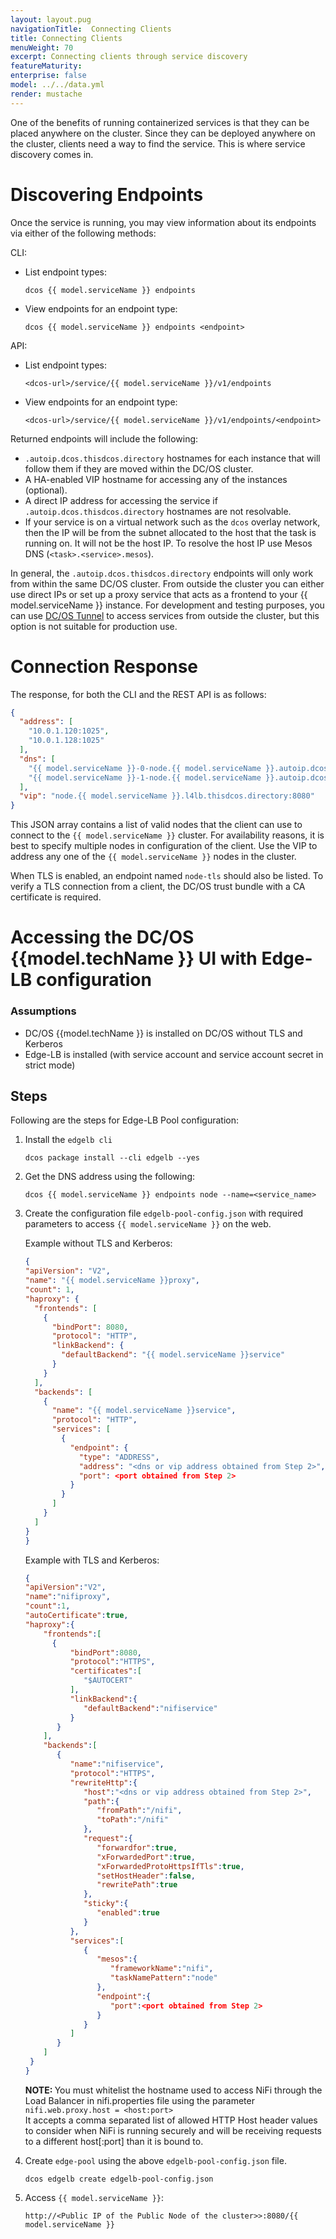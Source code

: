 ```yaml
---
layout: layout.pug
navigationTitle:  Connecting Clients
title: Connecting Clients
menuWeight: 70
excerpt: Connecting clients through service discovery
featureMaturity:
enterprise: false
model: ../../data.yml
render: mustache
---
```


One of the benefits of running containerized services is that they can be placed anywhere on the cluster. Since they can be deployed anywhere on the cluster, clients need a way to find the service. This is where service discovery comes in.


# Discovering Endpoints

Once the service is running, you may view information about its endpoints via either of the following methods:

CLI:
- List endpoint types: 
  ```shell
  dcos {{ model.serviceName }} endpoints
  ```

- View endpoints for an endpoint type:
  ```shell
  dcos {{ model.serviceName }} endpoints <endpoint>
  ```

API:
- List endpoint types: 
  ```shell
  <dcos-url>/service/{{ model.serviceName }}/v1/endpoints
  ```

- View endpoints for an endpoint type: 
  ```shell
  <dcos-url>/service/{{ model.serviceName }}/v1/endpoints/<endpoint>
  ```

Returned endpoints will include the following:
- `.autoip.dcos.thisdcos.directory` hostnames for each instance that will follow them if they are moved within the DC/OS cluster.
- A HA-enabled VIP hostname for accessing any of the instances (optional).
- A direct IP address for accessing the service if `.autoip.dcos.thisdcos.directory` hostnames are not resolvable.
- If your service is on a virtual network such as the `dcos` overlay network, then the IP will be from the subnet allocated to the host that the task is running on. It will not be the host IP. To resolve the host IP use Mesos DNS (`<task>.<service>.mesos`).

In general, the `.autoip.dcos.thisdcos.directory` endpoints will only work from within the same DC/OS cluster. From outside the cluster you can either use direct IPs or set up a proxy service that acts as a frontend to your {{ model.serviceName }} instance. For development and testing purposes, you can use [DC/OS Tunnel](https://docs.mesosphere.com/latest/administering-clusters/sshcluster/) to access services from outside the cluster, but this option is not suitable for production use.


# Connection Response

The response, for both the CLI and the REST API is as follows:

```json
{
  "address": [
    "10.0.1.120:1025",
    "10.0.1.128:1025"
  ],
  "dns": [
    "{{ model.serviceName }}-0-node.{{ model.serviceName }}.autoip.dcos.thisdcos.directory:1025",
    "{{ model.serviceName }}-1-node.{{ model.serviceName }}.autoip.dcos.thisdcos.directory:1025"
  ],
  "vip": "node.{{ model.serviceName }}.l4lb.thisdcos.directory:8080"
}
```

This JSON array contains a list of valid nodes that the client can use to connect to the `{{ model.serviceName }}` cluster. For availability reasons, it is best to specify multiple nodes in configuration of the client. Use the VIP to address any one of the `{{ model.serviceName }}` nodes in the cluster.

When TLS is enabled, an endpoint named `node-tls` should also be listed. To verify a TLS connection from a client, the DC/OS trust bundle with a CA certificate is required.

# Accessing the DC/OS {{model.techName }} UI with Edge-LB configuration

### Assumptions
  - DC/OS {{model.techName }} is installed on DC/OS without TLS and Kerberos
  - Edge-LB is installed (with service account and service account secret in strict mode)

## Steps

Following are the steps for Edge-LB Pool configuration:

1. Install the `edgelb cli`
    ```shell
    dcos package install --cli edgelb --yes
    ```
1. Get the DNS address using the following:
    ```shell
    dcos {{ model.serviceName }} endpoints node --name=<service_name>
    ```  
1. Create the configuration file `edgelb-pool-config.json` with required parameters to access `{{ model.serviceName }}` on the web.

    Example without TLS and Kerberos:

      ```json
    {
      "apiVersion": "V2",
      "name": "{{ model.serviceName }}proxy",
      "count": 1,
      "haproxy": {
        "frontends": [
          {
            "bindPort": 8080,
            "protocol": "HTTP",
            "linkBackend": {
              "defaultBackend": "{{ model.serviceName }}service"
            }
          }
        ],
        "backends": [
          {
            "name": "{{ model.serviceName }}service",
            "protocol": "HTTP",
            "services": [
              {
                "endpoint": {
                  "type": "ADDRESS",
                  "address": "<dns or vip address obtained from Step 2>",
                  "port": <port obtained from Step 2>
                }
              }
            ]
          }
        ]
      }
    }
      ```
    Example with TLS and Kerberos:

      ```json
    {
      "apiVersion":"V2",
      "name":"nifiproxy",
      "count":1,
      "autoCertificate":true,
      "haproxy":{
          "frontends":[
            {
                "bindPort":8080,
                "protocol":"HTTPS",
                "certificates":[
                   "$AUTOCERT"
                ],
                "linkBackend":{
                   "defaultBackend":"nifiservice"
                }
             }
          ],
          "backends":[
             {
                "name":"nifiservice",
                "protocol":"HTTPS",
                "rewriteHttp":{
                   "host":"<dns or vip address obtained from Step 2>",
                   "path":{
                      "fromPath":"/nifi",
                      "toPath":"/nifi"
                   },
                   "request":{
                      "forwardfor":true,
                      "xForwardedPort":true,
                      "xForwardedProtoHttpsIfTls":true,
                      "setHostHeader":false,
                      "rewritePath":true
                   },
                   "sticky":{
                      "enabled":true
                   }
                },
                "services":[
                   {
                      "mesos":{
                         "frameworkName":"nifi",
                         "taskNamePattern":"node"
                      },
                      "endpoint":{
                         "port":<port obtained from Step 2>
                      }
                   }
                ]
             } 
          ]
       }
    }
      ```
    <p class="message--note"><strong>NOTE: </strong>You must whitelist the hostname used to access NiFi through the Load Balancer in nifi.properties file using the parameter <code>nifi.web.proxy.host = &lt;host:port&gt;</code><br>
    It accepts a comma separated list of allowed HTTP Host header values to consider when NiFi is running securely and will be receiving requests to a different host[:port] than it is bound to. 
    </p>

1. Create `edge-pool` using the above `edgelb-pool-config.json` file.
    ```shell
    dcos edgelb create edgelb-pool-config.json
    ```    
1. Access `{{ model.serviceName }}`:
    ```shell
    http://<Public IP of the Public Node of the cluster>>:8080/{{ model.serviceName }}
    ```    